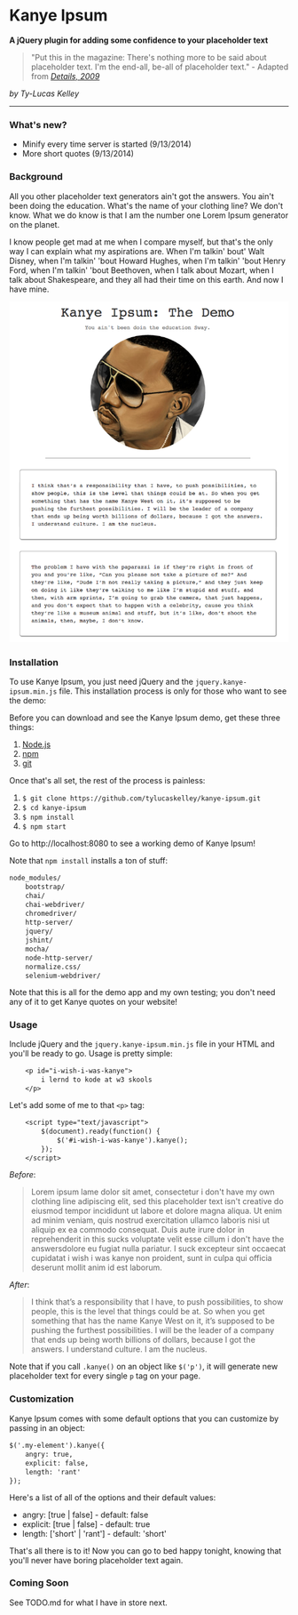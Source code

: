 # Kanye Ipsum

**A jQuery plugin for adding some confidence to your placeholder text**

> "Put this in the magazine: There's nothing more to be said about placeholder text. I'm the end-all, be-all of placeholder text." - Adapted from *[Details, 2009](http://www.details.com/culture-trends/cover-stars/200902/hip-hop-artist-kanye-west-talks-fashion-and-music)*

*by Ty-Lucas Kelley*

---

### What's new?

* Minify every time server is started (9/13/2014)
* More short quotes (9/13/2014)

### Background

All you other placeholder text generators ain't got the answers. You ain't been doing the education. What's the name of your clothing line? We don't know. What we do know is that I am the number one Lorem Ipsum generator on the planet.

I know people get mad at me when I compare myself, but that's the only way I can explain what my aspirations are. When I'm talkin' bout' Walt Disney, when I'm talkin' 'bout Howard Hughes, when I'm talkin' 'bout Henry Ford, when I'm talkin' 'bout Beethoven, when I talk about Mozart, when I talk about Shakespeare, and they all had their time on this earth. And now I have mine.

![screenshot](img/kanye-ipsum.png)

### Installation

To use Kanye Ipsum, you just need jQuery and the `jquery.kanye-ipsum.min.js` file. This installation process is only for those who want to see the demo:

Before you can download and see the Kanye Ipsum demo, get these three things:

1. [Node.js](http://nodejs.org/)
2. [npm](http://npmjs.org)
3. [git](http://git-scm.com/)

Once that's all set, the rest of the process is painless:

1. `$ git clone https://github.com/tylucaskelley/kanye-ipsum.git`
2. `$ cd kanye-ipsum`
3. `$ npm install`
4. `$ npm start`

Go to http://localhost:8080 to see a working demo of Kanye Ipsum!

Note that `npm install` installs a ton of stuff:

    node_modules/
        bootstrap/
        chai/
        chai-webdriver/
        chromedriver/
        http-server/
        jquery/
        jshint/
        mocha/
        node-http-server/
        normalize.css/
        selenium-webdriver/

Note that this is all for the demo app and my own testing; you don't need any of it to get Kanye quotes on your website!

### Usage

Include jQuery and the `jquery.kanye-ipsum.min.js` file in your HTML and you'll be ready to go. Usage is pretty simple:

        <p id="i-wish-i-was-kanye">
            i lernd to kode at w3 skools
        </p>
        
Let's add some of me to that `<p>` tag:

        <script type="text/javascript">
            $(document).ready(function() {
                $('#i-wish-i-was-kanye').kanye();
            });
        </script>

*Before*:

> Lorem ipsum lame dolor sit amet, consectetur i don't have my own clothing line adipiscing elit, sed this placeholder text isn't creative do eiusmod tempor incididunt ut labore et dolore magna aliqua. Ut enim ad minim veniam, quis nostrud exercitation ullamco laboris nisi ut aliquip ex ea commodo consequat. Duis aute irure dolor in reprehenderit in this sucks voluptate velit esse cillum i don't have the answersdolore eu fugiat nulla pariatur. I suck excepteur sint occaecat cupidatat i wish i was kanye non proident, sunt in culpa qui officia deserunt mollit anim id est laborum.

*After*:

> I think that’s a responsibility that I have, to push possibilities, to show people, this is the level that things could be at. So when you get something that has the name Kanye West on it, it’s supposed to be pushing the furthest possibilities. I will be the leader of a company that ends up being worth billions of dollars, because I got the answers. I understand culture. I am the nucleus.

Note that if you call `.kanye()` on an object like `$('p')`, it will generate new placeholder text for every single `p` tag on your page.

### Customization

Kanye Ipsum comes with some default options that you can customize by passing in an object:

    $('.my-element').kanye({
        angry: true,
        explicit: false,
        length: 'rant'
    });
    
Here's a list of all of the options and their default values:

* angry: [true | false] - default: false
* explicit: [true | false] - default: true
* length: ['short' | 'rant'] - default: 'short'

That's all there is to it! Now you can go to bed happy tonight, knowing that you'll never have boring placeholder text again.

### Coming Soon

See TODO.md for what I have in store next.
